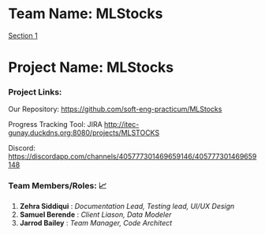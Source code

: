 # Team Name: MLStocks

[Section 1](https://github.com/soft-eng-practicum/MLStocks/blob/master/Section_01/Section_1.ipynb)


# Project Name: MLStocks

### Project Links: 

Our Repository: https://github.com/soft-eng-practicum/MLStocks

Progress Tracking Tool: JIRA http://itec-gunay.duckdns.org:8080/projects/MLSTOCKS

Discord: https://discordapp.com/channels/405777301469659146/405777301469659148


### Team Members/Roles: :chart_with_upwards_trend:
   1. **Zehra Siddiqui** : _Documentation Lead, Testing lead, UI/UX Design_
   2. **Samuel Berende** : _Client Liason, Data Modeler_
   3. **Jarrod Bailey** : _Team Manager, Code Architect_

    

